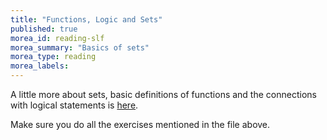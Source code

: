```yaml
---
title: "Functions, Logic and Sets"
published: true
morea_id: reading-slf
morea_summary: "Basics of sets"
morea_type: reading
morea_labels:
---
```


A little more about sets, basic definitions of functions and the connections
with logical statements is [here](https://uhm-descartes.github.io/ee342/morea/sets-logic-func/slf.pdf). 

Make sure you do all the exercises mentioned in the file above.



